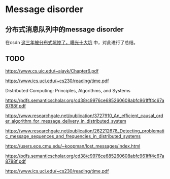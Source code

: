 # Message disorder

## 分布式消息队列中的message disorder

在csdn [这三年被分布式坑惨了，曝光十大坑](https://blog.csdn.net/jackson0714/article/details/108775573?spm=1001.2014.3001.5501) 中，对此进行了总结。



## TODO



https://www.cs.uic.edu/~ajayk/Chapter6.pdf

https://www.ics.uci.edu/~cs230/reading/time.pdf

Distributed Computing: Principles, Algorithms, and Systems

https://pdfs.semanticscholar.org/cd38/c9976ce685260608abfc961fff4c67a8788f.pdf


https://www.researchgate.net/publication/3727910_An_efficient_causal_order_algorithm_for_message_delivery_in_distributed_system

https://www.researchgate.net/publication/262212678_Detecting_problematic_message_sequences_and_frequencies_in_distributed_systems

https://users.ece.cmu.edu/~koopman/lost_messages/index.html

https://pdfs.semanticscholar.org/cd38/c9976ce685260608abfc961fff4c67a8788f.pdf

https://www.ics.uci.edu/~cs230/reading/time.pdf